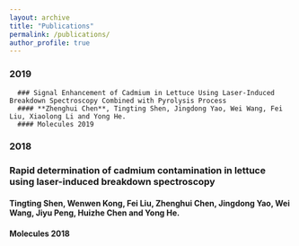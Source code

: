 ```yaml
---
layout: archive
title: "Publications"
permalink: /publications/
author_profile: true
---
```

  
  
### 2019  
      ### Signal Enhancement of Cadmium in Lettuce Using Laser-Induced Breakdown Spectroscopy Combined with Pyrolysis Process  
      #### **Zhenghui Chen**, Tingting Shen, Jingdong Yao, Wei Wang, Fei Liu, Xiaolong Li and Yong He.  
      #### Molecules 2019  
  
  
### 2018  
### Rapid determination of cadmium contamination in lettuce using laser-induced breakdown spectroscopy  
#### Tingting Shen, Wenwen Kong, Fei Liu, **Zhenghui Chen**, Jingdong Yao, Wei Wang, Jiyu Peng, Huizhe Chen and Yong He.
#### Molecules 2018
